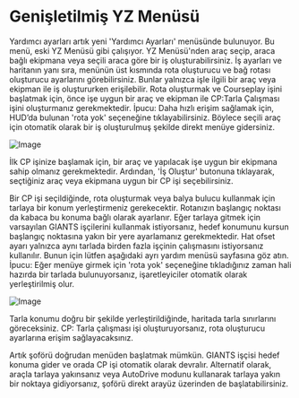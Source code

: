 # Genişletilmiş YZ Menüsü


Yardımcı ayarları artık yeni 'Yardımcı Ayarları' menüsünde bulunuyor.
Bu menü, eski YZ Menüsü gibi çalışıyor.
YZ Menüsü'nden araç seçip, araca bağlı ekipmana veya seçili araca göre bir iş oluşturabilirsiniz.
İş ayarları ve haritanın yanı sıra, menünün üst kısmında rota oluşturucu ve bağ rotası oluşturucu ayarlarını görebilirsiniz. Bunlar yalnızca işle ilgili bir araç veya ekipman ile iş oluştururken erişilebilir.
Rota oluşturmak ve Courseplay işini başlatmak için, önce işe uygun bir araç ve ekipman ile CP:Tarla Çalışması işini oluşturmanız gerekmektedir.
İpucu: Daha hızlı erişim sağlamak için, HUD’da bulunan 'rota yok' seçeneğine tıklayabilirsiniz. Böylece seçili araç için otomatik olarak bir iş oluşturulmuş şekilde direkt menüye gidersiniz.


![Image](/home/runner/work/CourseplayHelp/CourseplayHelp/translation_data/startjobmenuhelp_0_0_1024_895.png)


İlk CP işinize başlamak için, bir araç ve yapılacak işe uygun bir ekipmana sahip olmanız gerekmektedir.
Ardından, 'İş Oluştur' butonuna tıklayarak, seçtiğiniz araç veya ekipmana uygun bir CP işi seçebilirsiniz.



Bir CP işi seçildiğinde, rota oluşturmak veya balya bulucu kullanmak için tarlaya bir konum yerleştirmeniz gerekecektir. 
Rotanızın başlangıç noktası da kabaca bu konuma bağlı olarak ayarlanır.
Eğer tarlaya gitmek için varsayılan GIANTS işçilerini kullanmak istiyorsanız, hedef konumunu kursun başlangıç noktasına yakın bir yere ayarlamanız gerekmektedir.
Hat ofset ayarı yalnızca aynı tarlada birden fazla işçinin çalışmasını istiyorsanız kullanılır. Bunun için lütfen aşağıdaki ayrı yardım menüsü sayfasına göz atın.
İpucu: Eğer menüye girmek için 'rota yok' seçeneğine tıkladığınız zaman hali hazırda bir tarlada bulunuyorsanız, işaretleyiciler otomatik olarak yerleştirilmiş olur.


![Image](/home/runner/work/CourseplayHelp/CourseplayHelp/translation_data/readyjobmenuhelp_0_0_765_510.png)


Tarla konumu doğru bir şekilde yerleştirildiğinde, haritada tarla sınırlarını göreceksiniz.
CP: Tarla çalışması işi oluşturuyorsanız, rota oluşturucu ayarlarına erişim sağlayacaksınız. 



Artık şoförü doğrudan menüden başlatmak mümkün. GIANTS işçisi hedef konuma gider ve orada CP işi otomatik olarak devralır.
Alternatif olarak, araçla tarlaya yakınsanız veya AutoDrive modunu kullanarak tarlaya yakın bir noktaya gidiyorsanız, şoförü direkt arayüz üzerinden de başlatabilirsiniz.


